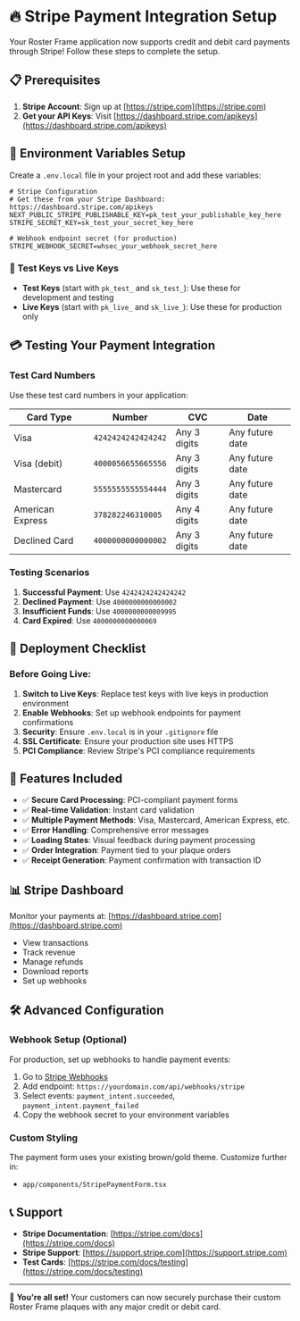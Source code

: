 # 🔥 Stripe Payment Integration Setup

Your Roster Frame application now supports credit and debit card payments through Stripe! Follow these steps to complete the setup.

## 📋 Prerequisites

1. **Stripe Account**: Sign up at [https://stripe.com](https://stripe.com)
2. **Get your API Keys**: Visit [https://dashboard.stripe.com/apikeys](https://dashboard.stripe.com/apikeys)

## 🔑 Environment Variables Setup

Create a `.env.local` file in your project root and add these variables:

```env
# Stripe Configuration
# Get these from your Stripe Dashboard: https://dashboard.stripe.com/apikeys
NEXT_PUBLIC_STRIPE_PUBLISHABLE_KEY=pk_test_your_publishable_key_here
STRIPE_SECRET_KEY=sk_test_your_secret_key_here

# Webhook endpoint secret (for production)
STRIPE_WEBHOOK_SECRET=whsec_your_webhook_secret_here
```

### 🧪 Test Keys vs Live Keys

- **Test Keys** (start with `pk_test_` and `sk_test_`): Use these for development and testing
- **Live Keys** (start with `pk_live_` and `sk_live_`): Use these for production only

## 💳 Testing Your Payment Integration

### Test Card Numbers

Use these test card numbers in your application:

| Card Type | Number | CVC | Date |
|-----------|--------|-----|------|
| Visa | `4242424242424242` | Any 3 digits | Any future date |
| Visa (debit) | `4000056655665556` | Any 3 digits | Any future date |
| Mastercard | `5555555555554444` | Any 3 digits | Any future date |
| American Express | `378282246310005` | Any 4 digits | Any future date |
| Declined Card | `4000000000000002` | Any 3 digits | Any future date |

### Testing Scenarios

1. **Successful Payment**: Use `4242424242424242`
2. **Declined Payment**: Use `4000000000000002`
3. **Insufficient Funds**: Use `4000000000009995`
4. **Card Expired**: Use `4000000000000069`

## 🚀 Deployment Checklist

### Before Going Live:

1. **Switch to Live Keys**: Replace test keys with live keys in production environment
2. **Enable Webhooks**: Set up webhook endpoints for payment confirmations
3. **Security**: Ensure `.env.local` is in your `.gitignore` file
4. **SSL Certificate**: Ensure your production site uses HTTPS
5. **PCI Compliance**: Review Stripe's PCI compliance requirements

## 🔧 Features Included

- ✅ **Secure Card Processing**: PCI-compliant payment forms
- ✅ **Real-time Validation**: Instant card validation
- ✅ **Multiple Payment Methods**: Visa, Mastercard, American Express, etc.
- ✅ **Error Handling**: Comprehensive error messages
- ✅ **Loading States**: Visual feedback during payment processing
- ✅ **Order Integration**: Payment tied to your plaque orders
- ✅ **Receipt Generation**: Payment confirmation with transaction ID

## 📊 Stripe Dashboard

Monitor your payments at: [https://dashboard.stripe.com](https://dashboard.stripe.com)

- View transactions
- Track revenue
- Manage refunds
- Download reports
- Set up webhooks

## 🛠️ Advanced Configuration

### Webhook Setup (Optional)

For production, set up webhooks to handle payment events:

1. Go to [Stripe Webhooks](https://dashboard.stripe.com/webhooks)
2. Add endpoint: `https://yourdomain.com/api/webhooks/stripe`
3. Select events: `payment_intent.succeeded`, `payment_intent.payment_failed`
4. Copy the webhook secret to your environment variables

### Custom Styling

The payment form uses your existing brown/gold theme. Customize further in:
- `app/components/StripePaymentForm.tsx`

## 📞 Support

- **Stripe Documentation**: [https://stripe.com/docs](https://stripe.com/docs)
- **Stripe Support**: [https://support.stripe.com](https://support.stripe.com)
- **Test Cards**: [https://stripe.com/docs/testing](https://stripe.com/docs/testing)

---

🎉 **You're all set!** Your customers can now securely purchase their custom Roster Frame plaques with any major credit or debit card. 